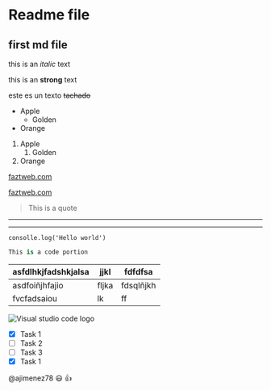 <!--HTML comment -->

# Readme file
## first md file

this is an *italic* text

this is an **strong** text

este es un texto ~~tachado~~

<!-- Unordered list -->
* Apple
    * Golden
* Orange

1. Apple
    1. Golden
2. Orange

[faztweb.com](https://www.faztweb.com)

[faztweb.com](https://www.faztweb.com "Custom title")

> This is a quote

---
___

`consolle.log('Hello world')`

```python
This is a code portion
```

| asfdlhkjfadshkjalsa    | jjkl | fdfdfsa   |
|------------------------|------|-----------|
| asdfoiñjhfajio         | fljka| fdsqlñjkh |
| fvcfadsaiou            | lk   | ff        |

![Visual studio code logo](https://upload.wikimedia.org/wikipedia/commons/thumb/9/9a/Visual_Studio_Code_1.35_icon.svg/2048px-Visual_Studio_Code_1.35_icon.svg.png "Tatata")

<!-- Github markdown -->
* [x] Task 1
* [ ] Task 2
* [ ] Task 3
* [x] Task 1

@ajimenez78 :smiley: :+1: